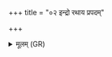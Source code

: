 +++
title = "०२ इन्द्रो रथाय प्रपदम्"

+++
<details><summary>मूलम् (GR)</summary>

इन्द्रो रथाय प्रपदं कृणोतु  
यम् अध्यष्ठान् मघवा जयन्ताम् ।  
इर्य इव पशुभिर् युयोतु गोपा  
अरिष्टो जातः प्रथमः सिषासन् ॥
</details>